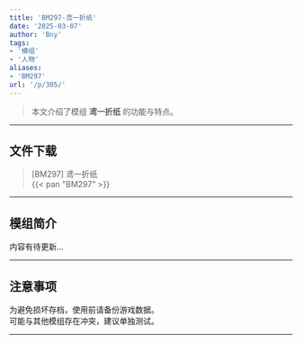 ```yaml
---
title: 'BM297-鸢一折纸'
date: '2025-03-07'
author: 'Bny'
tags:
- '模组'
- '人物'
aliases:
- 'BM297'
url: '/p/305/'
---
```


> 本文介绍了模组 **鸢一折纸** 的功能与特点。

---

## 文件下载

> [BM297] 鸢一折纸  
{{< pan "BM297" >}}  

---

## 模组简介

>  
内容有待更新...  

---

## 注意事项

>  
为避免损坏存档，使用前请备份游戏数据。  
可能与其他模组存在冲突，建议单独测试。  

---


